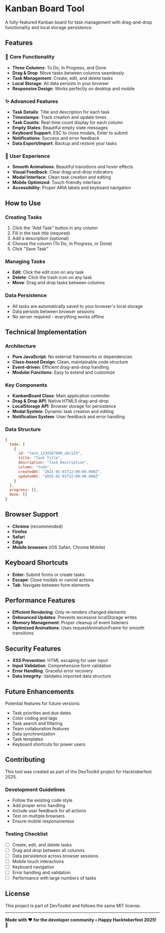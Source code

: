 # Kanban Board Tool

A fully-featured Kanban board for task management with drag-and-drop functionality and local storage persistence.

## Features

### 🎯 **Core Functionality**
- **Three Columns**: To Do, In Progress, and Done
- **Drag & Drop**: Move tasks between columns seamlessly
- **Task Management**: Create, edit, and delete tasks
- **Local Storage**: All data persists in your browser
- **Responsive Design**: Works perfectly on desktop and mobile

### ✨ **Advanced Features**
- **Task Details**: Title and description for each task
- **Timestamps**: Track creation and update times
- **Task Counts**: Real-time count display for each column
- **Empty States**: Beautiful empty state messages
- **Keyboard Support**: ESC to close modals, Enter to submit
- **Notifications**: Success and error feedback
- **Data Export/Import**: Backup and restore your tasks

### 🎨 **User Experience**
- **Smooth Animations**: Beautiful transitions and hover effects
- **Visual Feedback**: Clear drag-and-drop indicators
- **Modal Interface**: Clean task creation and editing
- **Mobile Optimized**: Touch-friendly interface
- **Accessibility**: Proper ARIA labels and keyboard navigation

## How to Use

### Creating Tasks
1. Click the "Add Task" button in any column
2. Fill in the task title (required)
3. Add a description (optional)
4. Choose the column (To Do, In Progress, or Done)
5. Click "Save Task"

### Managing Tasks
- **Edit**: Click the edit icon on any task
- **Delete**: Click the trash icon on any task
- **Move**: Drag and drop tasks between columns

### Data Persistence
- All tasks are automatically saved to your browser's local storage
- Data persists between browser sessions
- No server required - everything works offline

## Technical Implementation

### Architecture
- **Pure JavaScript**: No external frameworks or dependencies
- **Class-based Design**: Clean, maintainable code structure
- **Event-driven**: Efficient drag-and-drop handling
- **Modular Functions**: Easy to extend and customize

### Key Components
- **KanbanBoard Class**: Main application controller
- **Drag & Drop API**: Native HTML5 drag-and-drop
- **LocalStorage API**: Browser storage for persistence
- **Modal System**: Dynamic task creation and editing
- **Notification System**: User feedback and error handling

### Data Structure
```javascript
{
  todo: [
    {
      id: "task_1234567890_abc123",
      title: "Task Title",
      description: "Task Description",
      column: "todo",
      createdAt: "2025-01-01T12:00:00.000Z",
      updatedAt: "2025-01-01T12:00:00.000Z"
    }
  ],
  progress: [],
  done: []
}
```

## Browser Support

- **Chrome** (recommended)
- **Firefox**
- **Safari**
- **Edge**
- **Mobile browsers** (iOS Safari, Chrome Mobile)

## Keyboard Shortcuts

- **Enter**: Submit forms or create tasks
- **Escape**: Close modals or cancel actions
- **Tab**: Navigate between form elements

## Performance Features

- **Efficient Rendering**: Only re-renders changed elements
- **Debounced Updates**: Prevents excessive localStorage writes
- **Memory Management**: Proper cleanup of event listeners
- **Optimized Animations**: Uses requestAnimationFrame for smooth transitions

## Security Features

- **XSS Prevention**: HTML escaping for user input
- **Input Validation**: Comprehensive form validation
- **Error Handling**: Graceful error recovery
- **Data Integrity**: Validates imported data structure

## Future Enhancements

Potential features for future versions:
- Task priorities and due dates
- Color coding and tags
- Task search and filtering
- Team collaboration features
- Data synchronization
- Task templates
- Keyboard shortcuts for power users

## Contributing

This tool was created as part of the DevToolkit project for Hacktoberfest 2025. 

### Development Guidelines
- Follow the existing code style
- Add proper error handling
- Include user feedback for all actions
- Test on multiple browsers
- Ensure mobile responsiveness

### Testing Checklist
- [ ] Create, edit, and delete tasks
- [ ] Drag and drop between all columns
- [ ] Data persistence across browser sessions
- [ ] Mobile touch interactions
- [ ] Keyboard navigation
- [ ] Error handling and validation
- [ ] Performance with large numbers of tasks

## License

This project is part of DevToolkit and follows the same MIT license.

---

**Made with ❤️ for the developer community • Happy Hacktoberfest 2025! 🎃**
